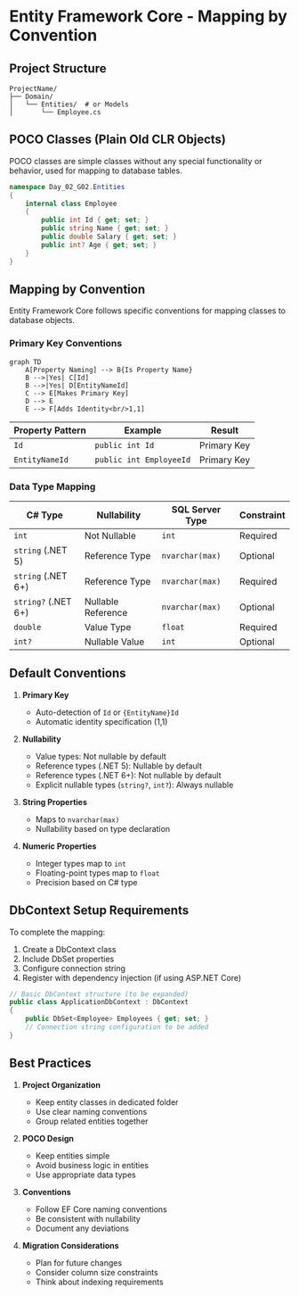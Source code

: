 # Entity Framework Core - Mapping by Convention

## Project Structure
```
ProjectName/
├── Domain/
│   └── Entities/  # or Models
│       └── Employee.cs
```

## POCO Classes (Plain Old CLR Objects)

POCO classes are simple classes without any special functionality or behavior, used for mapping to database tables.

```csharp
namespace Day_02_G02.Entities
{
    internal class Employee
    {
        public int Id { get; set; }
        public string Name { get; set; }
        public double Salary { get; set; }
        public int? Age { get; set; }
    }
}
```

## Mapping by Convention

Entity Framework Core follows specific conventions for mapping classes to database objects.

### Primary Key Conventions
```mermaid
graph TD
    A[Property Naming] --> B{Is Property Name}
    B -->|Yes| C[Id]
    B -->|Yes| D[EntityNameId]
    C --> E[Makes Primary Key]
    D --> E
    E --> F[Adds Identity<br/>1,1]
```

| Property Pattern | Example | Result |
|-----------------|---------|---------|
| `Id` | `public int Id` | Primary Key |
| `EntityNameId` | `public int EmployeeId` | Primary Key |

### Data Type Mapping

| C# Type | Nullability | SQL Server Type | Constraint |
|---------|------------|-----------------|------------|
| `int` | Not Nullable | `int` | Required |
| `string` (.NET 5) | Reference Type | `nvarchar(max)` | Optional |
| `string` (.NET 6+) | Reference Type | `nvarchar(max)` | Required |
| `string?` (.NET 6+) | Nullable Reference | `nvarchar(max)` | Optional |
| `double` | Value Type | `float` | Required |
| `int?` | Nullable Value | `int` | Optional |

## Default Conventions

1. **Primary Key**
   - Auto-detection of `Id` or `{EntityName}Id`
   - Automatic identity specification (1,1)

2. **Nullability**
   - Value types: Not nullable by default
   - Reference types (.NET 5): Nullable by default
   - Reference types (.NET 6+): Not nullable by default
   - Explicit nullable types (`string?`, `int?`): Always nullable

3. **String Properties**
   - Maps to `nvarchar(max)`
   - Nullability based on type declaration

4. **Numeric Properties**
   - Integer types map to `int`
   - Floating-point types map to `float`
   - Precision based on C# type

## DbContext Setup Requirements

To complete the mapping:
1. Create a DbContext class
2. Include DbSet properties
3. Configure connection string
4. Register with dependency injection (if using ASP.NET Core)

```csharp
// Basic DbContext structure (to be expanded)
public class ApplicationDbContext : DbContext
{
    public DbSet<Employee> Employees { get; set; }
    // Connection string configuration to be added
}
```

## Best Practices

1. **Project Organization**
   - Keep entity classes in dedicated folder
   - Use clear naming conventions
   - Group related entities together

2. **POCO Design**
   - Keep entities simple
   - Avoid business logic in entities
   - Use appropriate data types

3. **Conventions**
   - Follow EF Core naming conventions
   - Be consistent with nullability
   - Document any deviations

4. **Migration Considerations**
   - Plan for future changes
   - Consider column size constraints
   - Think about indexing requirements
